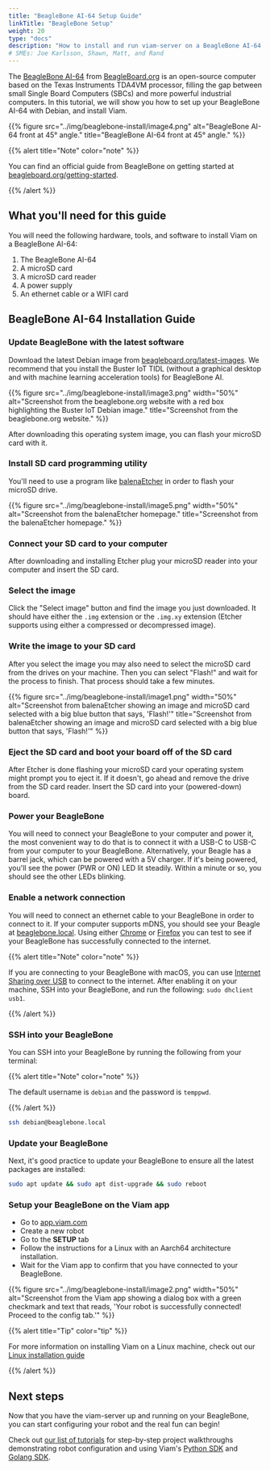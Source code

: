 ```yaml
---
title: "BeagleBone AI-64 Setup Guide"
linkTitle: "BeagleBone Setup"
weight: 20
type: "docs"
description: "How to install and run viam-server on a BeagleBone AI-64."
# SMEs: Joe Karlsson, Shawn, Matt, and Rand
---
```


The <a href="https://docs.beagleboard.org/latest/boards/beaglebone/ai-64/" target="_blank">BeagleBone AI-64</a> from <a href="https://beagleboard.org/" target="_blank">BeagleBoard.org</a> is an open-source computer based on the Texas Instruments TDA4VM processor, filling the gap between small Single Board Computers (SBCs) and more powerful industrial computers.
In this tutorial, we will show you how to set up your BeagleBone AI-64 with Debian, and install Viam.

{{% figure src="../img/beaglebone-install/image4.png" alt="BeagleBone AI-64 front at 45° angle." title="BeagleBone AI-64 front at 45° angle." %}}

{{% alert title="Note" color="note" %}}

You can find an official guide from BeagleBone on getting started at <a href="https://beagleboard.org/getting-started" target="_blank">beagleboard.org/getting-started</a>.

{{% /alert %}}

## What you'll need for this guide

You will need the following hardware, tools, and software to install Viam on a BeagleBone AI-64:

1. The BeagleBone AI-64
2. A microSD card
3. A microSD card reader
4. A power supply
5. An ethernet cable or a WIFI card

## BeagleBone AI-64 Installation Guide

### Update BeagleBone with the latest software

Download the latest Debian image from <a href="https://beagleboard.org/latest-images" target="_blank">beagleboard.org/latest-images</a>.
We recommend that you install the Buster IoT TIDL (without a graphical desktop and with machine learning acceleration tools) for BeagleBone AI.

{{% figure src="../img/beaglebone-install/image3.png" width="50%" alt="Screenshot from the beaglebone.org website with a red box highlighting the Buster IoT Debian image." title="Screenshot from the beaglebone.org website." %}}

After downloading this operating system image, you can flash your microSD card with it.

### Install SD card programming utility

You'll need to use a program like <a href="https://www.balena.io/etcher/" target="_blank">balenaEtcher</a> in order to flash your microSD drive.

{{% figure src="../img/beaglebone-install/image5.png" width="50%" alt="Screenshot from the balenaEtcher homepage." title="Screenshot from the balenaEtcher homepage." %}}

### Connect your SD card to your computer

After downloading and installing Etcher plug your microSD reader into your computer and insert the SD card.

### Select the image

Click the "Select image" button and find the image you just downloaded.
It should have either the `.img` extension or the `.img.xy` extension (Etcher supports using either a compressed or decompressed image).

### Write the image to your SD card

After you select the image you may also need to select the microSD card from the drives on your machine.
Then you can select "Flash!" and wait for the process to finish. That process should take a few minutes.

{{% figure src="../img/beaglebone-install/image1.png" width="50%" alt="Screenshot from balenaEtcher showing an image and microSD card selected with a big blue button that says, 'Flash!'" title="Screenshot from balenaEtcher showing an image and microSD card selected with a big blue button that says, 'Flash!'" %}}

### Eject the SD card and boot your board off of the SD card

After Etcher is done flashing your microSD card your operating system might prompt you to eject it.
If it doesn't, go ahead and remove the drive from the SD card reader. Insert the SD card into your (powered-down) board.

### Power your BeagleBone

You will need to connect your BeagleBone to your computer and power it, the most convenient way to do that is to connect it with a USB-C to USB-C from your computer to your BeagleBone.
Alternatively, your Beagle has a barrel jack, which can be powered with a 5V charger.
If it's being powered, you'll see the power (PWR or ON) LED lit steadily. Within a minute or so, you should see the other LEDs blinking.

### Enable a network connection

You will need to connect an ethernet cable to your BeagleBone in order to connect to it.
If your computer supports mDNS, you should see your Beagle at <a href="beaglebone.local" target="_blank">beaglebone.local</a>.
Using either <a href="https://www.google.com/chrome" target="_blank">Chrome</a> or <a href="https://www.mozilla.org/en-US/firefox/new/" target="_blank">Firefox</a> you can test to see if your BeagleBone has successfully connected to the internet.

{{% alert title="Note" color="note" %}}

If you are connecting to your BeagleBone with macOS, you can use <a href="https://support.apple.com/guide/mac-help/share-internet-connection-mac-network-users-mchlp1540/mac" target="_blank">Internet Sharing over USB</a> to connect to the internet.
After enabling it on your machine, SSH into your BeagleBone, and run the following: `sudo dhclient usb1`.

{{% /alert %}}

### SSH into your BeagleBone

You can SSH into your BeagleBone by running the following from your terminal:

{{% alert title="Note" color="note" %}}

The default username is `debian` and the password is `temppwd`.

{{% /alert %}}

```bash
ssh debian@beaglebone.local
```

### Update your BeagleBone

Next, it's good practice to update your BeagleBone to ensure all the latest packages are installed:

```bash
sudo apt update && sudo apt dist-upgrade && sudo reboot
```

### Setup your BeagleBone on the Viam app

- Go to <a href="https://app.viam.com" target="_blank">app.viam.com</a>
- Create a new robot
- Go to the **SETUP** tab
- Follow the instructions for a Linux with an Aarch64 architecture installation.
- Wait for the Viam app to confirm that you have connected to your BeagleBone.

{{% figure src="../img/beaglebone-install/image2.png" width="50%" alt="Screenshot from the Viam app showing a dialog box with a green checkmark and text that reads, 'Your robot is successfully connected! Proceed to the config tab.'" %}}

{{% alert title="Tip" color="tip" %}}

For more information on installing Viam on a Linux machine, check out our [Linux installation guide](/installation/linux-install/)

{{% /alert %}}

## Next steps

Now that you have the viam-server up and running on your BeagleBone, you can start configuring your robot and the real fun can begin!

Check out [our list of tutorials](https://docs.viam.com/tutorials/) for step-by-step project walkthroughs demonstrating robot configuration and using Viam's <a href="https://python.viam.dev/" target="_blank">Python SDK</a> and <a href="https://pkg.go.dev/go.viam.com/rdk" target="_blank">Golang SDK</a>.
